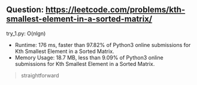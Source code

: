 Question: https://leetcode.com/problems/kth-smallest-element-in-a-sorted-matrix/
---

try_1.py: O(nlgn)

* Runtime: 176 ms, faster than 97.82% of Python3 online submissions for Kth Smallest Element in a Sorted Matrix.
* Memory Usage: 18.7 MB, less than 9.09% of Python3 online submissions for Kth Smallest Element in a Sorted Matrix.

> straightforward
